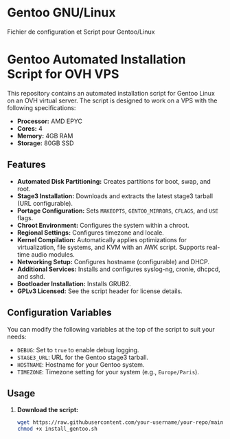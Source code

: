 # Gentoo GNU/Linux
Fichier de configuration et Script pour Gentoo/Linux


# Gentoo Automated Installation Script for OVH VPS

This repository contains an automated installation script for Gentoo Linux on an OVH virtual server. The script is designed to work on a VPS with the following specifications:

- **Processor:** AMD EPYC
- **Cores:** 4
- **Memory:** 4GB RAM
- **Storage:** 80GB SSD

## Features

- **Automated Disk Partitioning:** Creates partitions for boot, swap, and root.
- **Stage3 Installation:** Downloads and extracts the latest stage3 tarball (URL configurable).
- **Portage Configuration:** Sets `MAKEOPTS`, `GENTOO_MIRRORS`, `CFLAGS`, and `USE` flags.
- **Chroot Environment:** Configures the system within a chroot.
- **Regional Settings:** Configures timezone and locale.
- **Kernel Compilation:** Automatically applies optimizations for virtualization, file systems, and KVM with an AWK script. Supports real-time audio modules.
- **Networking Setup:** Configures hostname (configurable) and DHCP.
- **Additional Services:** Installs and configures syslog-ng, cronie, dhcpcd, and sshd.
- **Bootloader Installation:** Installs GRUB2.
- **GPLv3 Licensed:** See the script header for license details.

## Configuration Variables

You can modify the following variables at the top of the script to suit your needs:

- `DEBUG`: Set to `true` to enable debug logging.
- `STAGE3_URL`: URL for the Gentoo stage3 tarball.
- `HOSTNAME`: Hostname for your Gentoo system.
- `TIMEZONE`: Timezone setting for your system (e.g., `Europe/Paris`).

## Usage

1. **Download the script:**

   ```bash
   wget https://raw.githubusercontent.com/your-username/your-repo/main/install_gentoo.sh
   chmod +x install_gentoo.sh
